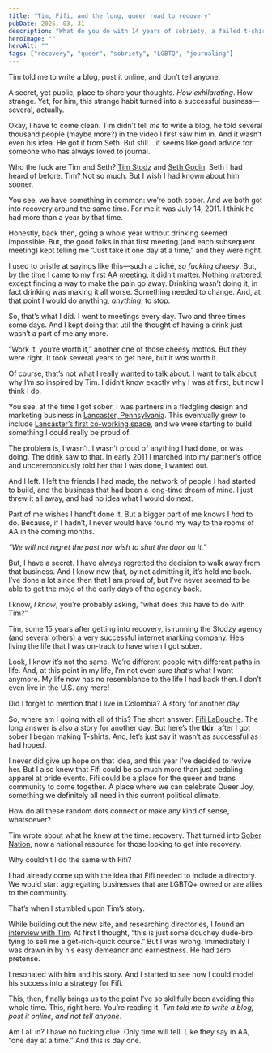 ```yaml
---
title: "Tim, Fifi, and the long, queer road to recovery"
pubDate: 2025, 03, 31
description: "What do you do with 14 years of sobriety, a failed t-shirt business, and a need to connect with people? Start a blog."
heroImage: ""
heroAlt: ""
tags: ["recovery", "queer", "sobriety", "LGBTQ", "journaling"]
---
```


Tim told me to write a blog, post it online, and don’t tell anyone. 

A secret, yet public, place to share your thoughts. *How exhilarating*. How strange. Yet, for him, this strange habit turned into a successful business—several, actually.

Okay, I have to come clean. Tim didn’t tell *me* to write a blog, he told several thousand people (maybe more?) in the video I first saw him in. And it wasn’t even his idea. He got it from Seth. But still...  it seems like good advice for someone who has always loved to journal.

Who the fuck are Tim and Seth? [Tim Stodz](https://www.timstodz.com) and [Seth Godin](https://seths.blog). Seth I had heard of before. Tim? Not so much. But I wish I had known about him sooner.

You see, we have something in common: we’re both sober. And we both got into recovery around the same time. For me it was July 14, 2011. I think he had more than a year by that time.

Honestly, back then, going a whole year without drinking seemed impossible. But, the good folks in that first meeting (and each subsequent meeting) kept telling me “Just take it one day at a time,” and they were right.

I used to bristle at sayings like this—such a cliché, *so fucking cheesy*. But, by the time I came to my first [AA meeting](https://www.aa.org), it didn’t matter. Nothing mattered, except finding a way to make the pain go away. Drinking wasn’t doing it, in fact drinking was making it all worse. Something needed to change. And, at that point I would do anything, *anything*, to stop.

So, that’s what I did. I went to meetings every day. Two and three times some days. And I kept doing that util the thought of having a drink just wasn’t a part of me any more.

“Work it, you’re worth it,” another one of those cheesy mottos. But they were right. It took several years to get here, but it *was* worth it.

Of course, that’s not what I really wanted to talk about. I want to talk about why I’m so inspired by Tim. I didn’t know exactly why I was at first, but now I think I do.

You see, at the time I got sober, I was partners in a fledgling design and marketing business in [Lancaster, Pennsylvania](https://lancasterpa.com). This eventually grew to include [Lancaster’s first co-working space](https://candyissweet.com), and we were starting to build something I could really be proud of.

The problem is, I wasn’t. I wasn’t proud of anything I had done, or was doing. The drink saw to that. In early 2011 I marched into my partner’s office and unceremoniously told her that I was done, I wanted out.

And I left. I left the friends I had made, the network of people I had started to build, and the business that had been a long-time dream of mine. I just threw it all away, and had no idea what I would do next.

Part of me wishes I hand’t done it. But a bigger part of me knows I *had* to do. Because, if I hadn’t, I never would have found my way to the rooms of AA in the coming months.

*“We will not regret the past nor wish to shut the door on it.”*

But, I have a secret. I have always regretted the decision to walk away from that business. And I know now that, by not admitting it, it’s held me back. I’ve done a lot since then that I am proud of, but I’ve never seemed to be able to get the mojo of the early days of the agency back.

I know, *I know*, you’re probably asking, “what does this have to do with Tim?”

Tim, some 15 years after getting into recovery, is running the Stodzy agency (and several others) a very successful internet marking company. He’s living the life that I was on-track to have when I got sober.

Look, I know it’s not the same. We’re different people with different paths in life. And, at this point in my life, I’m not even sure *that’s* what I want anymore. My life now has no resemblance to the life I had back then. I don’t even live in the U.S. any more!

Did I forget to mention that I live in Colombia? A story for another day.

So, where am I going with all of this? The short answer: [Fifi LaBouche](https://fifilabouche.com). The long answer is also a story for another day. But here’s the **tldr**: after I got sober I began making T-shirts. And, let’s just say it wasn’t as successful as I had hoped.

I never did give up hope on that idea, and this year I’ve decided to revive her. But I also knew that Fifi could be so much more than just pedaling apparel at pride events. Fifi could be a place for the queer and trans community to come together. A place where we can celebrate Queer Joy, something we definitely all need in this current political climate.

How do all these random dots connect or make any kind of sense, whatsoever?

Tim wrote about what he knew at the time: recovery. That turned into [Sober Nation](https://sobernation.com), now a national resource for those looking to get into recovery.

Why couldn’t I do the same with Fifi?

I had already come up with the idea that Fifi needed to include a directory. We would start aggregating businesses that are LGBTQ+ owned or are allies to the community.

That’s when I stumbled upon Tim’s story.

While building out the new site, and researching directories, I found an [interview with Tim](https://youtu.be/DeYkm4RW9Nk?si=t5N_1OJNydnaYXXt). At first I thought, “this is just some douchey dude-bro tying to sell me a get-rich-quick course.” But I was wrong. Immediately I was drawn in by his easy demeanor and earnestness. He had zero pretense.

I resonated with him and his story. And I started to see how I could model his success into a strategy for Fifi.

This, then, finally brings us to the point I’ve so skillfully been avoiding this whole time. This, right here. You’re reading it. *Tim told me to write a blog, post it online, and not tell anyone*.

Am I all in? I have no fucking clue. Only time will tell. Like they say in AA, “one day at a time.” And this is day one.